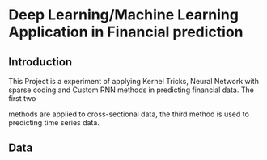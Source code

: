 # Deep Learning/Machine Learning Application in Financial prediction

## Introduction

This Project is a experiment of applying Kernel Tricks, Neural Network with sparse coding and Custom RNN methods in predicting financial data. The first two 

methods are applied to cross-sectional data, the third method is used to predicting time series data. 

## Data


